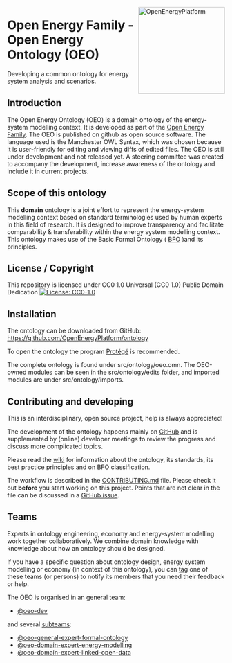 ﻿<a href="http://oep.iks.cs.ovgu.de/"><img align="right" width="200" height="200" src="https://avatars2.githubusercontent.com/u/37101913?s=400&u=9b593cfdb6048a05ea6e72d333169a65e7c922be&v=4" alt="OpenEnergyPlatform"></a>

# Open Energy Family - Open Energy Ontology (OEO)

Developing a common ontology for energy system analysis and scenarios.

## Introduction

The Open Energy Ontology (OEO) is a domain ontology of the energy-system modelling context. It is developed as part of the [Open Energy Family](https://github.com/OpenEnergyPlatform). The OEO is published on github as open source software. The language used is the Manchester OWL Syntax, which was chosen because it is user-friendly for editing and viewing diffs of edited files. The OEO is still under development and not released yet. A steering committee was created to accompany the development, increase awareness of the ontology and include it in current projects.

## Scope of this ontology

This **domain** ontology is a joint effort to represent the energy-system modelling context based on standard terminologies used by human experts in this field of research. It is designed to improve transparency and facilitate comparability & transferability within the energy system modelling context. This ontology makes use of the Basic Formal Ontology ( [BFO](https://github.com/OpenEnergyPlatform/ontology/wiki) )and its principles.

## License / Copyright

This repository is licensed under CC0 1.0 Universal (CC0 1.0) Public Domain Dedication
[![License: CC0-1.0](https://img.shields.io/badge/License-CC0%201.0-lightgrey.svg)](http://creativecommons.org/publicdomain/zero/1.0/)

## Installation

The ontology can be downloaded from GitHub: https://github.com/OpenEnergyPlatform/ontology

To open the ontology the program [Protégé](https://protege.stanford.edu/) is recommended.

The complete ontology is found under src/ontology/oeo.omn. The OEO-owned modules can be seen in the src/ontology/edits folder, and imported modules are under src/ontology/imports.

## Contributing and developing
This is an interdisciplinary, open source project, help is always appreciated! 

The development of the ontology happens mainly on [GitHub](https://github.com/OpenEnergyPlatform/ontology) and is supplemented by (online) developer meetings to review the progress and discuss more complicated topics. 

Please read the [wiki](https://github.com/OpenEnergyPlatform/ontology/wiki) for information about the ontology, its standards, its best practice principles and on BFO classification.
 
The workflow is described in the [CONTRIBUTING.md](https://github.com/OpenEnergyPlatform/ontology/blob/dev/CONTRIBUTING.md) file. Please check it out **before** you start working on this project. Points that are not clear in the file can be discussed in a [GitHub issue](https://github.com/OpenEnergyPlatform/ontology/issues/new/choose).

## Teams
Experts in ontology engineering, economy and energy-system modelling work together collaboratively.
We combine domain knowledge with knowledge about how an ontology should be designed.

If you have a specific question about ontology design, energy system modelling or economy (in context of this ontology), you can [tag](https://github.com/OmahaGirlsWhoCode/OmahaGirlsWhoCode/wiki/How-to-tag-someone-in-a-pull-request) one of these teams (or persons) to notify its members that you need their feedback or help.

The OEO is organised in an general team: 
- [@oeo-dev](https://github.com/orgs/OpenEnergyPlatform/teams/oeo-dev/)

and several [subteams](https://github.com/orgs/OpenEnergyPlatform/teams/oeo-dev/teams):
- [@oeo-general-expert-formal-ontology](https://github.com/orgs/OpenEnergyPlatform/teams/oeo-general-expert-formal-ontology)
- [@oeo-domain-expert-energy-modelling ](https://github.com/orgs/OpenEnergyPlatform/teams/oeo-domain-expert-energy-modelling)
- [@oeo-domain-expert-linked-open-data](https://github.com/orgs/OpenEnergyPlatform/teams/oeo-domain-expert-linked-open-data)